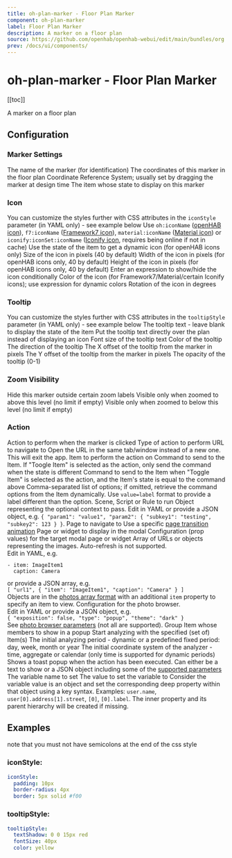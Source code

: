 ```yaml
---
title: oh-plan-marker - Floor Plan Marker
component: oh-plan-marker
label: Floor Plan Marker
description: A marker on a floor plan
source: https://github.com/openhab/openhab-webui/edit/main/bundles/org.openhab.ui/doc/components/oh-plan-marker.md
prev: /docs/ui/components/
---
```


# oh-plan-marker - Floor Plan Marker

<!-- Put a screenshot here if relevant:
![](./images/oh-plan-marker/header.jpg)
-->

[[toc]]

<!-- Note: you can overwrite the definition-provided description and add your own intro/additional sections instead -->
<!-- DO NOT REMOVE the following comments if you intend to keep the definition-provided description -->
<!-- GENERATED componentDescription -->
A marker on a floor plan
<!-- GENERATED /componentDescription -->

## Configuration

<!-- DO NOT REMOVE the following comments -->
<!-- GENERATED props -->
### Marker Settings
<div class="props">
<PropGroup name="marker" label="Marker Settings">
<PropBlock type="TEXT" name="name" label="Name">
  <PropDescription>
    The name of the marker (for identification)
  </PropDescription>
</PropBlock>
<PropBlock type="TEXT" name="coords" label="Coordinates">
  <PropDescription>
    The coordinates of this marker in the floor plan Coordinate Reference System; usually set by dragging the marker at design time
  </PropDescription>
</PropBlock>
<PropBlock type="TEXT" name="item" label="Item" context="item">
  <PropDescription>
    The item whose state to display on this marker
  </PropDescription>
</PropBlock>
</PropGroup>
</div>

### Icon
<div class="props">
<PropGroup name="icon" label="Icon">
  You can customize the styles further with CSS attributes in the <code>iconStyle</code> parameter (in YAML only) - see example below
<PropBlock type="TEXT" name="icon" label="Icon">
  <PropDescription>
    Use <code>oh:iconName</code> (<a class="external text-color-blue" target="_blank" href="https://www.openhab.org/link/icons">openHAB icon</a>), <code>f7:iconName</code> (<a class="external text-color-blue" target="_blank" href="https://framework7.io/icons/">Framework7 icon</a>), <code>material:iconName</code> (<a class="external text-color-blue" target="_blank" href="https://jossef.github.io/material-design-icons-iconfont/">Material icon</a>) or <code>iconify:iconSet:iconName</code> (<a class="external text-color-blue" target="_blank" href="https://icon-sets.iconify.design">Iconify icon</a>, requires being online if not in cache)
  </PropDescription>
</PropBlock>
<PropBlock type="BOOLEAN" name="iconUseState" label="Icon depends on state">
  <PropDescription>
    Use the state of the item to get a dynamic icon (for openHAB icons only)
  </PropDescription>
</PropBlock>
<PropBlock type="INTEGER" name="iconSize" label="Icon Size">
  <PropDescription>
    Size of the icon in pixels (40 by default)
  </PropDescription>
</PropBlock>
<PropBlock type="INTEGER" name="iconWidth" label="Icon Width">
  <PropDescription>
    Width of the icon in pixels (for openHAB icons only, 40 by default)
  </PropDescription>
</PropBlock>
<PropBlock type="INTEGER" name="iconHeight" label="Icon Height">
  <PropDescription>
    Height of the icon in pixels (for openHAB icons only, 40 by default)
  </PropDescription>
</PropBlock>
<PropBlock type="TEXT" name="iconVisibility" label="Icon Visibility">
  <PropDescription>
    Enter an expression to show/hide the icon conditionally
  </PropDescription>
</PropBlock>
<PropBlock type="TEXT" name="iconColor" label="Icon Color">
  <PropDescription>
    Color of the icon (for Framework7/Material/certain Iconify icons); use expression for dynamic colors
  </PropDescription>
</PropBlock>
<PropBlock type="INTEGER" name="iconRotation" label="Icon Rotation">
  <PropDescription>
    Rotation of the icon in degrees
  </PropDescription>
</PropBlock>
</PropGroup>
</div>

### Tooltip
<div class="props">
<PropGroup name="tooltip" label="Tooltip">
  You can customize the styles further with CSS attributes in the <code>tooltipStyle</code> parameter (in YAML only) - see example below
<PropBlock type="TEXT" name="tooltip" label="Tooltip Text">
  <PropDescription>
    The tooltip text - leave blank to display the state of the item
  </PropDescription>
</PropBlock>
<PropBlock type="BOOLEAN" name="tooltipPermanent" label="Always display the tooltip">
</PropBlock>
<PropBlock type="BOOLEAN" name="useTooltipAsLabel" label="Use Tooltip as Label">
  <PropDescription>
    Put the tooltip text directly over the plan instead of displaying an icon
  </PropDescription>
</PropBlock>
<PropBlock type="TEXT" name="tooltipFontSize" label="Tooltip Font Size">
  <PropDescription>
    Font size of the tooltip text
  </PropDescription>
</PropBlock>
<PropBlock type="TEXT" name="tooltipColor" label="Tooltip color">
  <PropDescription>
    Color of the tooltip
  </PropDescription>
</PropBlock>
<PropBlock type="TEXT" name="tooltipDirection" label="Tooltip Direction">
  <PropDescription>
    The direction of the tooltip
  </PropDescription>
  <PropOptions>
    <PropOption value="top" label="Top" />
    <PropOption value="bottom" label="Bottom" />
    <PropOption value="left" label="Left" />
    <PropOption value="right" label="Right" />
    <PropOption value="center" label="Center" />
    <PropOption value="auto" label="Auto" />
  </PropOptions>
</PropBlock>
<PropBlock type="INTEGER" name="tooltipOffsetX" label="Tooltip Offset X">
  <PropDescription>
    The X offset of the tooltip from the marker in pixels
  </PropDescription>
</PropBlock>
<PropBlock type="INTEGER" name="tooltipOffsetY" label="Tooltip Offset Y">
  <PropDescription>
    The Y offset of the tooltip from the marker in pixels
  </PropDescription>
</PropBlock>
<PropBlock type="DECIMAL" name="tooltipOpacity" label="Tooltip Opacity">
  <PropDescription>
    The opacity of the tooltip (0-1)
  </PropDescription>
</PropBlock>
</PropGroup>
</div>

### Zoom Visibility
<div class="props">
<PropGroup name="zoomVisibility" label="Zoom Visibility">
  Hide this marker outside certain zoom labels
<PropBlock type="INTEGER" name="zoomVisibilityMin" label="Zoom Visibility Minimum">
  <PropDescription>
    Visible only when zoomed to above this level (no limit if empty)
  </PropDescription>
</PropBlock>
<PropBlock type="INTEGER" name="zoomVisibilityMax" label="Zoom Visibility Maximum">
  <PropDescription>
    Visible only when zoomed to below this level (no limit if empty)
  </PropDescription>
</PropBlock>
</PropGroup>
</div>

### Action
<div class="props">
<PropGroup name="actions" label="Action">
  Action to perform when the marker is clicked
<PropBlock type="TEXT" name="action" label="Action">
  <PropDescription>
    Type of action to perform
  </PropDescription>
  <PropOptions>
    <PropOption value="navigate" label="Navigate to page" />
    <PropOption value="command" label="Send command" />
    <PropOption value="toggle" label="Toggle Item" />
    <PropOption value="options" label="Command options" />
    <PropOption value="rule" label="Run scene, script or rule" />
    <PropOption value="popup" label="Open popup" />
    <PropOption value="popover" label="Open popover" />
    <PropOption value="sheet" label="Open sheet" />
    <PropOption value="photos" label="Open photo browser" />
    <PropOption value="group" label="Group details" />
    <PropOption value="analyzer" label="Analyze item(s)" />
    <PropOption value="url" label="External URL" />
    <PropOption value="variable" label="Set Variable" />
  </PropOptions>
</PropBlock>
<PropBlock type="TEXT" name="actionUrl" label="Action URL" context="url">
  <PropDescription>
    URL to navigate to
  </PropDescription>
</PropBlock>
<PropBlock type="BOOLEAN" name="actionUrlSameWindow" label="Open in same tab/window">
  <PropDescription>
    Open the URL in the same tab/window instead of a new one. This will exit the app.
  </PropDescription>
</PropBlock>
<PropBlock type="TEXT" name="actionItem" label="Action Item" context="item">
  <PropDescription>
    Item to perform the action on
  </PropDescription>
</PropBlock>
<PropBlock type="TEXT" name="actionCommand" label="Action Command">
  <PropDescription>
    Command to send to the Item. If "Toogle Item" is selected as the action, only send the command when the state is different
  </PropDescription>
</PropBlock>
<PropBlock type="TEXT" name="actionCommandAlt" label="Action Toggle Command">
  <PropDescription>
    Command to send to the Item when "Toggle Item" is selected as the action, and the Item's state is equal to the command above
  </PropDescription>
</PropBlock>
<PropBlock type="TEXT" name="actionOptions" label="Command Options">
  <PropDescription>
    Comma-separated list of options; if omitted, retrieve the command options from the Item dynamically. Use <code>value=label</code> format to provide a label different than the option.
  </PropDescription>
</PropBlock>
<PropBlock type="TEXT" name="actionRule" label="Scene, Script or Rule" context="rule">
  <PropDescription>
    Scene, Script or Rule to run
  </PropDescription>
</PropBlock>
<PropBlock type="TEXT" name="actionRuleContext" label="Context" context="script">
  <PropDescription>
    Object representing the optional context to pass. Edit in YAML or provide a JSON object, e.g. <code>{ "param1": "value1", "param2": { "subkey1": "testing", "subkey2": 123 } }</code>.
  </PropDescription>
</PropBlock>
<PropBlock type="TEXT" name="actionPage" label="Page" context="page">
  <PropDescription>
    Page to navigate to
  </PropDescription>
</PropBlock>
<PropBlock type="TEXT" name="actionPageTransition" label="Transition Effect">
  <PropDescription>
    Use a specific <a class="external text-color-blue" target="_blank" href="https://framework7.io/docs/view.html#custom-page-transitions">page transition animation</a>
  </PropDescription>
  <PropOptions>
    <PropOption value="f7-circle" label="Circle" />
    <PropOption value="f7-cover" label="Cover" />
    <PropOption value="f7-cover-v" label="Cover from bottom" />
    <PropOption value="f7-dive" label="Dive" />
    <PropOption value="f7-fade" label="Fade" />
    <PropOption value="f7-flip" label="Flip" />
    <PropOption value="f7-parallax" label="Parallax" />
    <PropOption value="f7-push" label="Push" />
  </PropOptions>
</PropBlock>
<PropBlock type="TEXT" name="actionModal" label="Modal Page or Widget" context="pagewidget">
  <PropDescription>
    Page or widget to display in the modal
  </PropDescription>
</PropBlock>
<PropBlock type="TEXT" name="actionModalConfig" label="Modal component configuration" context="props">
  <PropDescription>
    Configuration (prop values) for the target modal page or widget
  </PropDescription>
</PropBlock>
<PropBlock type="TEXT" name="actionPhotos" label="Images to show">
  <PropDescription>
    Array of URLs or objects representing the images. Auto-refresh is not supported.<br />Edit in YAML, e.g.<br /><code><pre>- item: ImageItem1<br />  caption: Camera</pre></code>or provide a JSON array, e.g.<br /><code>[ "url1", { "item": "ImageItem1", "caption": "Camera" } ]</code><br />Objects are in the <a class="external text-color-blue" target="_blank" href="https://framework7.io/docs/photo-browser.html#photos-array">photos array format</a> with an additional <code>item</code> property to specify an item to view.
  </PropDescription>
</PropBlock>
<PropBlock type="TEXT" name="actionPhotoBrowserConfig" label="Photo browser configuration">
  <PropDescription>
    Configuration for the photo browser.<br />Edit in YAML or provide a JSON object, e.g.<br /><code>{ "exposition": false, "type": "popup", "theme": "dark" }</code><br /> See <a class="external text-color-blue" target="_blank" href="https://framework7.io/docs/photo-browser.html#photo-browser-parameters">photo browser parameters</a> (not all are supported).
  </PropDescription>
</PropBlock>
<PropBlock type="TEXT" name="actionGroupPopupItem" label="Group Popup Item" context="item">
  <PropDescription>
    Group Item whose members to show in a popup
  </PropDescription>
</PropBlock>
<PropBlock type="TEXT" name="actionAnalyzerItems" label="Item(s) to Analyze" context="item">
  <PropDescription>
    Start analyzing with the specified (set of) Item(s)
  </PropDescription>
</PropBlock>
<PropBlock type="TEXT" name="actionAnalyzerChartType" label="Chart Type">
  <PropDescription>
    The initial analyzing period - dynamic or a predefined fixed period: day, week, month or year
  </PropDescription>
  <PropOptions>
    <PropOption value="(empty)" label="Dynamic" />
    <PropOption value="day" label="Day" />
    <PropOption value="isoWeek" label="Week (starting on Mondays)" />
    <PropOption value="month" label="Month" />
    <PropOption value="year" label="Year" />
  </PropOptions>
</PropBlock>
<PropBlock type="TEXT" name="actionAnalyzerCoordSystem" label="Initial Coordinate System">
  <PropDescription>
    The initial coordinate system of the analyzer - time, aggregate or calendar (only time is supported for dynamic periods)
  </PropDescription>
  <PropOptions>
    <PropOption value="time" label="Time" />
    <PropOption value="aggregate" label="Aggregate" />
    <PropOption value="calendar" label="Calendar" />
  </PropOptions>
</PropBlock>
<PropBlock type="TEXT" name="actionFeedback" label="Action feedback">
  <PropDescription>
    Shows a toast popup when the action has been executed. Can either be a text to show or a JSON object including some of the <a class="external text-color-blue" target="_blank" href="https://framework7.io/docs/toast.html#toast-parameters">supported parameters</a>
  </PropDescription>
</PropBlock>
<PropBlock type="TEXT" name="actionVariable" label="Variable">
  <PropDescription>
    The variable name to set
  </PropDescription>
</PropBlock>
<PropBlock type="TEXT" name="actionVariableValue" label="Variable Value">
  <PropDescription>
    The value to set the variable to
  </PropDescription>
</PropBlock>
<PropBlock type="TEXT" name="actionVariableKey" label="Variable Key">
  <PropDescription>
    Consider the variable value is an object and set the corresponding deep property within that object using a key syntax. Examples: <code>user.name</code>, <code>user[0].address[1].street</code>, <code>[0]</code>, <code>[0].label</code>. The inner property and its parent hierarchy will be created if missing.
  </PropDescription>
</PropBlock>
</PropGroup>
</div>


<!-- GENERATED /props -->

## Examples

note that you must not have semicolons at the end of the css style

### iconStyle: 

```yaml
iconStyle:
  padding: 10px
  border-radius: 4px
  border: 5px solid #f00
```

### tooltipStyle:

```yaml
tooltipStyle:
  textShadow: 0 0 15px red
  fontSize: 40px
  color: yellow
```

<!-- If applicable describe how properties are forwarded to a underlying component from Framework7, ECharts, etc.:
### Inherited Properties

-->

<!-- If applicable describe the slots recognized by the component and what they represent:
### Slots

#### `default`

The contents of the oh-plan-marker.

-->

<!-- Add as many examples as desired - put the YAML in a details container when it becomes too long (~150/200+ lines):
## Examples

### Example 1

![](./images/oh-plan-marker/example1.jpg)

```yaml
component: oh-plan-marker
config:
  prop1: value1
  prop2: value2
```

### Example 2

![](./images/oh-plan-marker/example2.jpg)

::: details YAML
```yaml
component: oh-plan-marker
config:
  prop1: value1
  prop2: value2
slots
```
:::

-->

<!-- Try to clean up URLs to the forum (https://community.openhab.org/t/<threadID>[/<postID>] should suffice)
## Community Resources

- [Community Post 1](https://community.openhab.org/t/12345)
- [Community Post 2](https://community.openhab.org/t/23456)
-->
